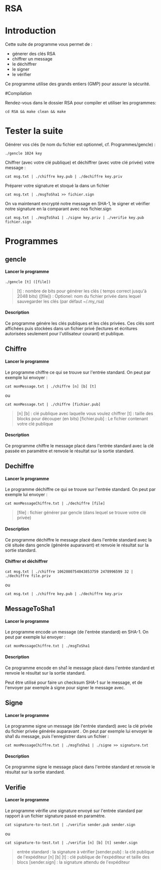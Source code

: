 RSA
===

# Introduction

Cette suite de programme vous permet de :
* génerer des clés RSA
* chiffrer un message
* le déchiffrer
* le signer
* le vérifier

Ce programme utilise des grands entiers (GMP) pour assurer la sécurité.

#Compilation

Rendez-vous dans le dossier RSA pour compiler et utiliser les programmes:

	cd RSA && make clean && make

# Tester la suite 

Générer vos clés (le nom du fichier est optionnel, cf. Programmes/gencle) :

	./gencle 1024 key

Chiffrer (avec votre clé publique) et déchiffrer (avec votre clé privée) votre message :

	cat msg.txt | ./chiffre key.pub | ./dechiffre key.priv

Préparer votre signature et stoqué la dans un fichier

	cat msg.txt | ./msgToSha1 >> fichier.sign

On va maintenant encrypté notre message en SHA-1, le signer et vérifier notre signature en la comparant avec nos fichier.sign

	cat msg.txt | ./msgToSha1 | ./signe key.priv | ./verifie key.pub fichier.sign

# Programmes

## gencle

#### Lancer le programme

	./gencle [t] ([file])

> [t] : nombre de bits pour générer les clés ( temps correct jusqu'à 2048 bits)
> ([file]) : Optionel: nom du fichier privée dans lequel sauvegarder les clés (par défaut ~/.my_rsa)

#### Description

Ce programme génére les clés publiques et les clés privées. Ces clés sont affichées puis stockées dans un fichier privé (lectures et écritures autorisées seulement pour l'utilisateur courant) et publique.

## Chiffre

#### Lancer le programme

Le programme chiffre ce qui se trouve sur l'entrée standard. On peut par exemple lui envoyer :

	cat monMessage.txt | ./chiffre [n] [b] [t]

ou 

	cat monMessage.txt | ./chiffre [fichier.pub]

> [n] [b] : clé publique avec laquelle vous voulez chiffrer
> [t] : taille des blocks pour découper (en bits)
> [fichier.pub] : Le fichier contenant votre clé publique

#### Description

Ce programme chiffre le message placé dans l'entrée standard avec la clé passée en paramètre et renvoie le résultat sur la sortie standard.

## Dechiffre

#### Lancer le programme

Le programme déchiffre ce qui se trouve sur l'entrée standard. On peut par exemple lui envoyer :

	cat monMessageChiffre.txt | ./dechiffre [file]

> [file] : fichier générer par gencle (dans lequel se trouve votre clé privée)

#### Description

Ce programme déchiffre le message placé dans l'entrée standard avec la clé située dans gencle (générée auparavant) et renvoie le résultat sur la sortie standard.

#### Chiffrer et déchiffrer

	cat msg.txt | ./chiffre 1062080754043853759 2478996599 32 | ./dechiffre file.priv

ou

	cat msg.txt | ./chiffre key.pub | ./dechiffre key.priv

## MessageToSha1

#### Lancer le programme

Le programme encode un message (de l'entrée standard) en SHA-1. On peut par exemple lui envoyer :

	cat monMessageChiffre.txt | ./msgToSha1

#### Description

Ce programme encode en sha1 le message placé dans l'entrée standard et renvoie le résultat sur la sortie standard.

Peut être utilisé pour faire un checksum SHA-1 sur le message, et de l'envoyer par exemple à signe pour signer le message avec.

## Signe

#### Lancer le programme

Le programme signe un message (de l'entrée standard) avec la clé privée du fichier privée générée auparavant . On peut par exemple lui envoyer le sha1 du message, puis l'enregistrer dans un fichier :

	cat monMessageChiffre.txt | ./msgToSha1 | ./signe >> signature.txt

#### Description

Ce programme signe le message placé dans l'entrée standard et renvoie le résultat sur la sortie standard.

## Verifie

#### Lancer le programme

Le programme vérifie une signature envoyé sur l'entrée standard par rapport à un fichier signature passé en paramètre. 

	cat signature-to-test.txt | ./verifie sender.pub sender.sign

ou

	cat signature-to-test.txt | ./verifie [n] [b] [t] sender.sign

> entrée standard : la signature à vérifier
> [sender.pub] : la clé publique de l'expéditeur
> [n] [b] [t] : clé publique de l'expéditeur et taille des blocs
> [sender.sign] : la signature attendu de l'expéditeur
